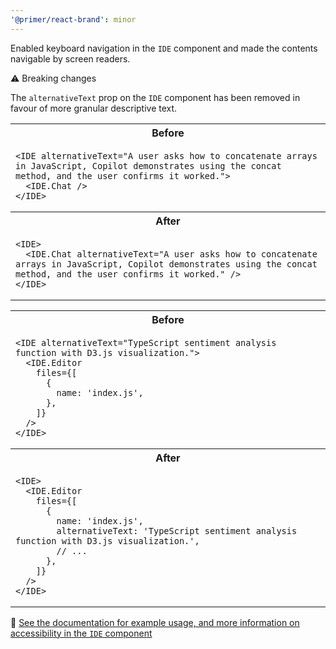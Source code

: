 ```yaml
---
'@primer/react-brand': minor
---
```


Enabled keyboard navigation in the `IDE` component and made the contents navigable by screen readers.

⚠️ Breaking changes

The `alternativeText` prop on the `IDE` component has been removed in favour of more granular descriptive text.

<table width="100%">
<tr>
<th> Before</th>
</tr>
<tr>
<td valign="top">

```tsx
<IDE alternativeText="A user asks how to concatenate arrays in JavaScript, Copilot demonstrates using the concat method, and the user confirms it worked.">
  <IDE.Chat />
</IDE>
```

 </td>
</tr>
<tr>
<th> After</th>
</tr>
<tr>
<td valign="top">

```tsx
<IDE>
  <IDE.Chat alternativeText="A user asks how to concatenate arrays in JavaScript, Copilot demonstrates using the concat method, and the user confirms it worked." />
</IDE>
```

</td>
</tr>
</table>

<table width="100%">
<tr>
<th> Before</th>
</tr>
<tr>
<td valign="top">

```tsx
<IDE alternativeText="TypeScript sentiment analysis function with D3.js visualization.">
  <IDE.Editor
    files={[
      {
        name: 'index.js',
      },
    ]}
  />
</IDE>
```

 </td>
</tr>
<tr>
<th> After</th>
</tr>
<tr>
<td valign="top">

```tsx
<IDE>
  <IDE.Editor
    files={[
      {
        name: 'index.js',
        alternativeText: 'TypeScript sentiment analysis function with D3.js visualization.',
        // ...
      },
    ]}
  />
</IDE>
```

</td>
</tr>
</table>

🔗 [See the documentation for example usage, and more information on accessibility in the `IDE` component](https://primer.style/brand/components/IDE#accessibility)
